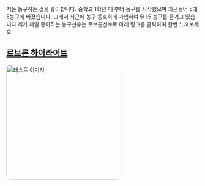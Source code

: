 저는 농구하는 것을 좋아합니다. 중학교 1학년 때 부터 농구를 시작했으며 최근들어 5대5농구에 빠졌습니다.
그래서 최근에 농구 동호회에 가입하여 5대5 농구를 즐기고 있습니다 
제가 제일 좋아하는 농구선수는 르브론선수로 아래 링크를 클릭하여 한번 느껴보세요
## [르브론 하이라이트](https://www.youtube.com/watch?v=mUyzyIgzVpI&ab_channel=NBA)

<img src="/images/lebron.jpg" alt="테스트 이미지" style="width: 300px; border-radius: 10px;">


